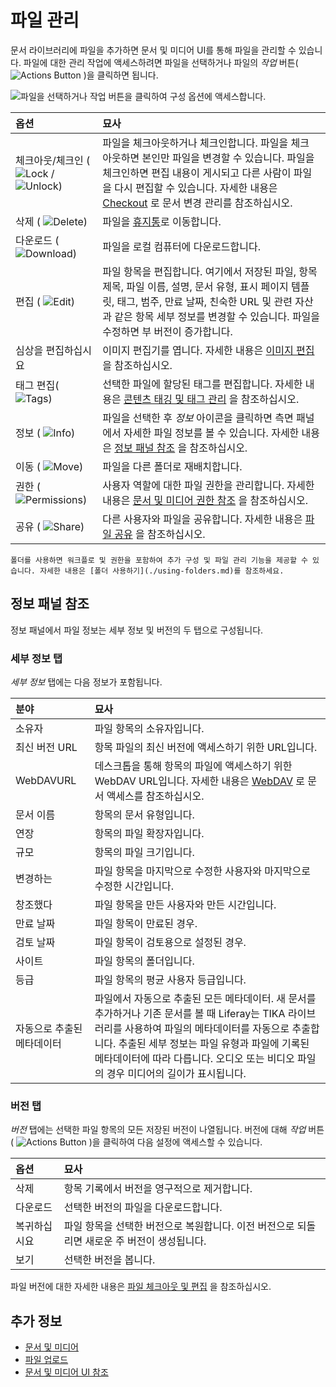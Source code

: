 # 파일 관리

문서 라이브러리에 파일을 추가하면 문서 및 미디어 UI를 통해 파일을 관리할 수 있습니다. 파일에 대한 관리 작업에 액세스하려면 파일을 선택하거나 파일의 *작업* 버튼( ![Actions Button](../../../images/icon-actions.png) )을 클릭하면 됩니다.

![파일을 선택하거나 작업 버튼을 클릭하여 구성 옵션에 액세스합니다.](./managing-files/images/01.png)

| 옵션                                                                                              | 묘사                                                                                                                                                                                                                                        |
|:----------------------------------------------------------------------------------------------- |:----------------------------------------------------------------------------------------------------------------------------------------------------------------------------------------------------------------------------------------- |
| 체크아웃/체크인 ( ![Lock](../../../images/icon-lock.png) / ![Unlock](../../../images/icon-unlock.png)) | 파일을 체크아웃하거나 체크인합니다. 파일을 체크 아웃하면 본인만 파일을 변경할 수 있습니다. 파일을 체크인하면 편집 내용이 게시되고 다른 사람이 파일을 다시 편집할 수 있습니다. 자세한 내용은 [Checkout](../publishing-and-sharing/managing-document-access/managing-document-changes-with-checkout.md) 로 문서 변경 관리를 참조하십시오. |
| 삭제 ( ![Delete](../../../images/icon-app-trash.png))                                             | 파일을 [휴지통](../../recycle-bin/recycle-bin-overview.md)로 이동합니다.                                                                                                                                                                              |
| 다운로드 ( ![Download](../../../images/icon-download.png))                                          | 파일을 로컬 컴퓨터에 다운로드합니다.                                                                                                                                                                                                                      |
| 편집 ( ![Edit](../../../images/icon-edit.png))                                                    | 파일 항목을 편집합니다. 여기에서 저장된 파일, 항목 제목, 파일 이름, 설명, 문서 유형, 표시 페이지 템플릿, 태그, 범주, 만료 날짜, 친숙한 URL 및 관련 자산과 같은 항목 세부 정보를 변경할 수 있습니다. 파일을 수정하면 부 버전이 증가합니다.                                                                                            |
| 심상을 편집하십시요                                                                                      | 이미지 편집기를 엽니다. 자세한 내용은 [이미지 편집](./editing-images.md) 을 참조하십시오.                                                                                                                                                                             |
| 태그 편집( ![Tags](../../../images/icon-tag.png))                                                   | 선택한 파일에 할당된 태그를 편집합니다. 자세한 내용은 [콘텐츠 태깅 및 태그 관리](../../tags-and-categories/tagging-content-and-managing-tags.md) 을 참조하십시오.                                                                                                                 |
| 정보 ( ![Info](../../../images/icon-information.png))                                             | 파일을 선택한 후 *정보* 아이콘을 클릭하면 측면 패널에서 자세한 파일 정보를 볼 수 있습니다. 자세한 내용은 [정보 패널 참조](#info-panel-reference) 을 참조하십시오.                                                                                                                                 |
| 이동 ( ![Move](../../../images/icon-move-folder.png))                                             | 파일을 다른 폴더로 재배치합니다.                                                                                                                                                                                                                        |
| 권한 ( ![Permissions](../../../images/icon-permissions.png))                                      | 사용자 역할에 대한 파일 권한을 관리합니다. 자세한 내용은 [문서 및 미디어 권한 참조](../publishing-and-sharing/managing-document-access/documents-and-media-permissions-reference.md) 을 참조하십시오.                                                                              |
| 공유 ( ![Share](../../../images/icon-share.png))                                                  | 다른 사용자와 파일을 공유합니다. 자세한 내용은 [파일 공유](../publishing-and-sharing/managing-document-access/sharing-documents-with-other-users.md) 을 참조하십시오.                                                                                                    |

```{tip}
폴더를 사용하면 워크플로 및 권한을 포함하여 추가 구성 및 파일 관리 기능을 제공할 수 있습니다. 자세한 내용은 [폴더 사용하기](./using-folders.md)를 참조하세요.
```

## 정보 패널 참조

정보 패널에서 파일 정보는 세부 정보 및 버전의 두 탭으로 구성됩니다.

### 세부 정보 탭

*세부 정보* 탭에는 다음 정보가 포함됩니다.

| 분야             | 묘사                                                                                                                                                                          |
|:-------------- |:--------------------------------------------------------------------------------------------------------------------------------------------------------------------------- |
| 소유자            | 파일 항목의 소유자입니다.                                                                                                                                                              |
| 최신 버전 URL      | 항목 파일의 최신 버전에 액세스하기 위한 URL입니다.                                                                                                                                              |
| WebDAVURL      | 데스크톱을 통해 항목의 파일에 액세스하기 위한 WebDAV URL입니다. 자세한 내용은 [WebDAV](../publishing-and-sharing/accessing-documents-with-webdav.md) 로 문서 액세스를 참조하십시오.                                   |
| 문서 이름          | 항목의 문서 유형입니다.                                                                                                                                                               |
| 연장             | 항목의 파일 확장자입니다.                                                                                                                                                              |
| 규모             | 항목의 파일 크기입니다.                                                                                                                                                               |
| 변경하는           | 파일 항목을 마지막으로 수정한 사용자와 마지막으로 수정한 시간입니다.                                                                                                                                      |
| 창조했다           | 파일 항목을 만든 사용자와 만든 시간입니다.                                                                                                                                                    |
| 만료 날짜          | 파일 항목이 만료된 경우.                                                                                                                                                              |
| 검토 날짜          | 파일 항목이 검토용으로 설정된 경우.                                                                                                                                                        |
| 사이트             | 파일 항목의 폴더입니다.                                                                                                                                                               |
| 등급             | 파일 항목의 평균 사용자 등급입니다.                                                                                                                                                        |
| 자동으로 추출된 메타데이터 | 파일에서 자동으로 추출된 모든 메타데이터. 새 문서를 추가하거나 기존 문서를 볼 때 Liferay는 TIKA 라이브러리를 사용하여 파일의 메타데이터를 자동으로 추출합니다. 추출된 세부 정보는 파일 유형과 파일에 기록된 메타데이터에 따라 다릅니다. 오디오 또는 비디오 파일의 경우 미디어의 길이가 표시됩니다. |

### 버전 탭

*버전* 탭에는 선택한 파일 항목의 모든 저장된 버전이 나열됩니다. 버전에 대해 *작업* 버튼( ![Actions Button](../../../images/icon-actions.png) )을 클릭하여 다음 설정에 액세스할 수 있습니다.

| 옵션     | 묘사                                                   |
|:------ |:---------------------------------------------------- |
| 삭제     | 항목 기록에서 버전을 영구적으로 제거합니다.                             |
| 다운로드   | 선택한 버전의 파일을 다운로드합니다.                                 |
| 복귀하십시요 | 파일 항목을 선택한 버전으로 복원합니다. 이전 버전으로 되돌리면 새로운 주 버전이 생성됩니다. |
| 보기     | 선택한 버전을 봅니다.                                         |

파일 버전에 대한 자세한 내용은 [파일 체크아웃 및 편집](../publishing-and-sharing/managing-document-access/managing-document-changes-with-checkout.md) 을 참조하십시오.

## 추가 정보

* [문서 및 미디어](../../documents-and-media.md)
* [파일 업로드](./uploading-files.md)
* [문서 및 미디어 UI 참조](../documents-and-media-ui-reference.md)
